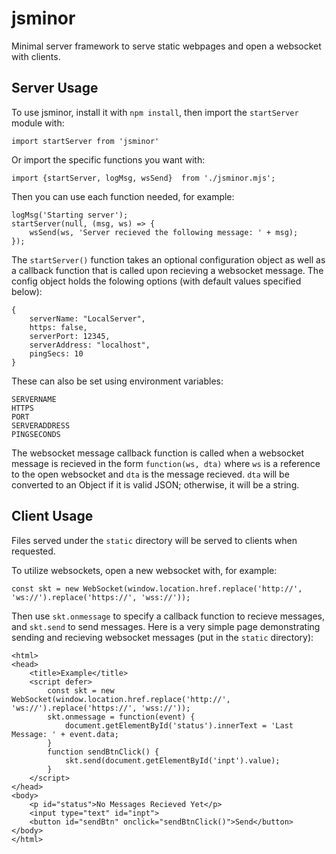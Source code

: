 # jsminor

Minimal server framework to serve static webpages and open a websocket with clients.

## Server Usage

To use jsminor, install it with `npm install`, then import the `startServer` module with:
```
import startServer from 'jsminor'
```

Or import the specific functions you want with:
```
import {startServer, logMsg, wsSend}  from './jsminor.mjs';
```

Then you can use each function needed, for example:
```
logMsg('Starting server');
startServer(null, (msg, ws) => {
	wsSend(ws, 'Server recieved the following message: ' + msg);
});
```

The `startServer()` function takes an optional configuration object as well as a callback function that is called upon recieving a websocket message. The config object holds the folowing options (with default values specified below):
```
{
	serverName: "LocalServer",
	https: false,
	serverPort: 12345,
	serverAddress: "localhost",
	pingSecs: 10
}
```

These can also be set using environment variables:
```
SERVERNAME
HTTPS
PORT
SERVERADDRESS
PINGSECONDS
```

The websocket message callback function is called when a websocket message is recieved in the form `function(ws, dta)` where `ws` is a reference to the open websocket and `dta` is the message recieved. `dta` will be converted to an Object if it is valid JSON; otherwise, it will be a string.


## Client Usage

Files served under the `static` directory will be served to clients when requested.

To utilize websockets, open a new websocket with, for example:

```
const skt = new WebSocket(window.location.href.replace('http://', 'ws://').replace('https://', 'wss://'));
```

Then use `skt.onmessage` to specify a callback function to recieve messages, and `skt.send` to send messages. Here is a very simple page demonstrating sending and recieving websocket messages (put in the `static` directory):

```
<html>
<head>
	<title>Example</title>
	<script defer>
		const skt = new WebSocket(window.location.href.replace('http://', 'ws://').replace('https://', 'wss://'));
		skt.onmessage = function(event) {
			document.getElementById('status').innerText = 'Last Message: ' + event.data;
		}
		function sendBtnClick() {
			skt.send(document.getElementById('inpt').value);
		}
	</script>
</head>
<body>
	<p id="status">No Messages Recieved Yet</p>
	<input type="text" id="inpt">
	<button id="sendBtn" onclick="sendBtnClick()">Send</button>
</body>
</html>
```
